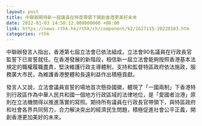 ```yaml
---
layout: post
title: 中聯辦期待新一屆議員在特首帶領下開創香港更美好未來
date: 2022-01-03 14:50:12.000000000 +08:00
link: https://news.rthk.hk/rthk/ch/component/k2/1627115-20220103.htm
categories: rthk
---
```


中聯辦發言人指出，香港第七屆立法會已依法組成，立法會90名議員在行政長官監誓下已宣誓就任。在香港發展的新階段，相信新一屆立法會能夠按照香港基本法規定的職權履職盡責，堅決維護行政主導體制，支持和監督特區政府依法施政，服務廣大市民，為維護香港整體和長遠利益作出積極貢獻。

發言人又說，立法會議員宣誓的場地首次懸掛國徽，體現了「一國兩制」下香港特別行政區作為中華人民共和國一個地方行政區域的法律地位，是「愛國者治港」原則在立法機關得以推進落實的寫照。期待所有議員在行政長官帶領下，與特區政府和社會各界共同努力，合力解決突出的經濟民生問題，積極促進社會公平正義，開創香港更加美好的未來。
